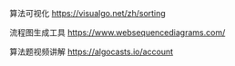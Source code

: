 
算法可视化
https://visualgo.net/zh/sorting



流程图生成工具
https://www.websequencediagrams.com/


算法题视频讲解
https://algocasts.io/account